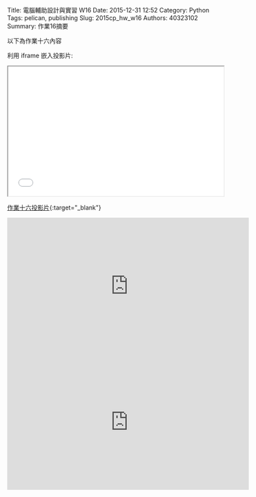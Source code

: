 Title: 電腦輔助設計與實習  W16
Date: 2015-12-31 12:52
Category: Python
Tags: pelican, publishing
Slug: 2015cp_hw_w16
Authors: 40323102
Summary: 作業16摘要

以下為作業十六內容

利用 iframe 嵌入投影片:

<iframe src="40323102_cp_w16_p.html" width="500" height="300"></iframe>

[作業十六投影片](40323102_cp_w16_p.html){:target="_blank"}

<iframe width="560" height="315" src="https://www.youtube.com/embed/9GzFK4Snl28" frameborder="0" allowfullscreen></iframe>

<iframe width="560" height="315" src="https://www.youtube.com/embed/HNBk9YU1zEE" frameborder="0" allowfullscreen></iframe>

